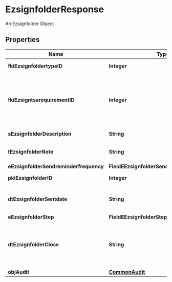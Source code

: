 

# EzsignfolderResponse

An Ezsignfolder Object

## Properties

Name | Type | Description | Notes
------------ | ------------- | ------------- | -------------
**fkiEzsignfoldertypeID** | **Integer** | The unique ID of the Ezsignfoldertype. | 
**fkiEzsigntsarequirementID** | **Integer** | The unique ID of the Ezsigntsarequirement.  Determine if a Time Stamping Authority should add a timestamp on each of the signature. Valid values:  |Value|Description| |-|-| |1|No. TSA Timestamping will requested. This will make all signatures a lot faster since no round-trip to the TSA server will be required. Timestamping will be made using eZsign server&#39;s time.| |2|Best effort. Timestamping from a Time Stamping Authority will be requested but is not mandatory. In the very improbable case it cannot be completed, the timestamping will be made using eZsign server&#39;s time. **Additional fee applies**| |3|Mandatory. Timestamping from a Time Stamping Authority will be requested and is mandatory. In the very improbable case it cannot be completed, the signature will fail and the user will be asked to retry. **Additional fee applies**| | 
**sEzsignfolderDescription** | **String** | The description of the Ezsign Folder | 
**tEzsignfolderNote** | **String** | Somes extra notes about the eZsign Folder | 
**eEzsignfolderSendreminderfrequency** | **FieldEEzsignfolderSendreminderfrequency** |  | 
**pkiEzsignfolderID** | **Integer** | The unique ID of the Ezsignfolder | 
**dtEzsignfolderSentdate** | **String** | The date and time at which the Ezsign folder was sent the last time. | 
**eEzsignfolderStep** | **FieldEEzsignfolderStep** |  | 
**dtEzsignfolderClose** | **String** | The date and time at which the folder was closed. Either by applying the last signature or by completing it prematurely. | 
**objAudit** | [**CommonAudit**](CommonAudit.md) |  | 



